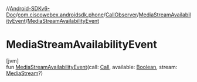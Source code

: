 //[Android-SDKv6-Doc](../../../../index.md)/[com.ciscowebex.androidsdk.phone](../../index.md)/[CallObserver](../index.md)/[MediaStreamAvailabilityEvent](index.md)/[MediaStreamAvailabilityEvent](-media-stream-availability-event.md)

# MediaStreamAvailabilityEvent

[jvm]\
fun [MediaStreamAvailabilityEvent](-media-stream-availability-event.md)(call: [Call](../../-call/index.md), available: [Boolean](https://kotlinlang.org/api/latest/jvm/stdlib/kotlin/-boolean/index.html), stream: [MediaStream](../../-media-stream/index.md)?)
